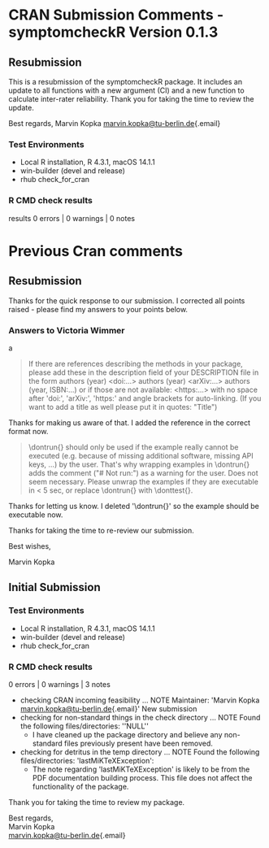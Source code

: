 # CRAN Submission Comments - symptomcheckR Version 0.1.3

## Resubmission

This is a resubmission of the symptomcheckR package. It includes an update to all functions with a new argument (CI) and a new function to calculate inter-rater reliability. Thank you for taking the time to review the update.

Best regards, Marvin Kopka [marvin.kopka\@tu-berlin.de](mailto:marvin.kopka@tu-berlin.de){.email}

### Test Environments

-   Local R installation, R 4.3.1, macOS 14.1.1
-   win-builder (devel and release)
-   rhub check_for_cran

### R CMD check results

results 0 errors \| 0 warnings \| 0 notes

# Previous Cran comments

## Resubmission

Thanks for the quick response to our submission. I corrected all points raised - please find my answers to your points below.

### Answers to Victoria Wimmer
a
> If there are references describing the methods in your package, please add these in the description field of your DESCRIPTION file in the form authors (year) \<doi:...\> authors (year) \<arXiv:...\> authors (year, ISBN:...) or if those are not available: \<https:...\> with no space after 'doi:', 'arXiv:', 'https:' and angle brackets for auto-linking. (If you want to add a title as well please put it in quotes: "Title")

Thanks for making us aware of that. I added the reference in the correct format now.

> \dontrun{} should only be used if the example really cannot be executed (e.g. because of missing additional software, missing API keys, ...) by the user. That's why wrapping examples in \dontrun{} adds the comment ("\# Not run:") as a warning for the user. Does not seem necessary. Please unwrap the examples if they are executable in \< 5 sec, or replace \dontrun{} with \donttest{}.

Thanks for letting us know. I deleted '\dontrun{}' so the example should be executable now.

Thanks for taking the time to re-review our submission.

Best wishes,

Marvin Kopka

## Initial Submission

### Test Environments

-   Local R installation, R 4.3.1, macOS 14.1.1
-   win-builder (devel and release)
-   rhub check_for_cran

### R CMD check results

0 errors \| 0 warnings \| 3 notes

-   checking CRAN incoming feasibility ... NOTE Maintainer: 'Marvin Kopka [marvin.kopka\@tu-berlin.de](mailto:marvin.kopka@tu-berlin.de){.email}' New submission
-   checking for non-standard things in the check directory ... NOTE Found the following files/directories: ''NULL''
    -   I have cleaned up the package directory and believe any non-standard files previously present have been removed.
-   checking for detritus in the temp directory ... NOTE Found the following files/directories: 'lastMiKTeXException':
    -   The note regarding 'lastMiKTeXException' is likely to be from the PDF documentation building process. This file does not affect the functionality of the package.

Thank you for taking the time to review my package.

Best regards,\
Marvin Kopka\
[marvin.kopka\@tu-berlin.de](mailto:marvin.kopka@tu-berlin.de){.email}
